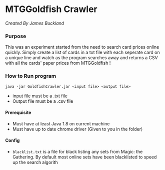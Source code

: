 # MTGGoldfish Crawler
*Created By James Buckland*
### Purpose
This was an experiment started from the need to search card prices online quickly. Simply create a list of cards in a txt file with each seperate card on a unique line and watch as the program searches away and returns a CSV with all the cards' paper prices from MTGGoldfish !
### How to Run program
`java -jar GoldfishCrawler.jar <input file> <output file>`
 - input file must be a .txt file
 - Output file must be a .csv file
#### Prerequisite 
- Must have at least Java 1.8 on current machine
- Must have up to date chrome driver (Given to you in the folder)

#### Config
- `blacklist.txt` is a file for black listing any sets from Magic: the Gathering. By default most online sets have been blacklisted to speed up the search algorith 
